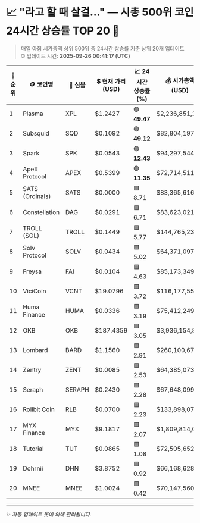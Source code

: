 
# 📈 "라고 할 때 살걸..." — 시총 500위 코인 24시간 상승률 TOP 20 🚀

> 매일 아침 시가총액 상위 500위 중 24시간 상승률 기준 상위 20개 업데이트  
> ⏰ 업데이트 시간: **2025-09-26 00:41:17 (UTC)**

| 🔢 순위 | 🪙 코인명 | 🔣 심볼 | 💲 현재 가격 (USD) | 📈 24시간 상승률 (%) | 💰 시가총액 (USD) | 🔄 24시간 거래량 (USD) | 🔢 유통 공급량 |
|--------|----------|--------|-------------------|--------------------|--------------------|-----------------------|-------------------|
| 1 | Plasma | XPL | $1.2427 | 🟢 **49.47** | $2,236,851,124 | $4,988,966,971 | 1,800,000,000 |
| 2 | Subsquid | SQD | $0.1092 | 🟢 **49.12** | $82,804,197 | $48,123,048 | 758,067,505 |
| 3 | Spark | SPK | $0.0543 | 🟢 **12.43** | $94,297,544 | $316,002,873 | 1,736,590,240 |
| 4 | ApeX Protocol | APEX | $0.5399 | 🟢 **11.35** | $72,714,511 | $81,568,105 | 134,673,160 |
| 5 | SATS (Ordinals) | SATS | $0.0000 | 🟩 8.71 | $83,365,616 | $115,977,907 | 2,100,000,000,000,000 |
| 6 | Constellation | DAG | $0.0291 | 🟩 6.71 | $83,623,021 | $2,079,265 | 2,873,448,318 |
| 7 | TROLL (SOL) | TROLL | $0.1449 | 🟩 5.77 | $144,765,233 | $24,836,373 | 998,943,921 |
| 8 | Solv Protocol | SOLV | $0.0434 | 🟩 5.02 | $64,371,097 | $27,130,949 | 1,482,600,000 |
| 9 | Freysa | FAI | $0.0104 | 🟩 4.63 | $85,173,349 | $2,457,741 | 8,189,700,000 |
| 10 | ViciCoin | VCNT | $19.0796 | 🟩 3.72 | $116,177,554 | $235,339 | 6,089,112 |
| 11 | Huma Finance | HUMA | $0.0336 | 🟩 3.19 | $75,412,249 | $90,506,071 | 2,243,333,333 |
| 12 | OKB | OKB | $187.4359 | 🟩 3.05 | $3,936,154,826 | $251,273,853 | 21,000,000 |
| 13 | Lombard | BARD | $1.1560 | 🟩 2.91 | $260,100,676 | $330,310,082 | 225,000,000 |
| 14 | Zentry | ZENT | $0.0085 | 🟩 2.53 | $64,385,073 | $23,366,736 | 7,584,612,052 |
| 15 | Seraph | SERAPH | $0.2430 | 🟩 2.28 | $67,648,099 | $14,421,900 | 278,426,910 |
| 16 | Rollbit Coin | RLB | $0.0700 | 🟩 2.23 | $133,898,076 | $476,157 | 1,912,371,147 |
| 17 | MYX Finance | MYX | $9.1817 | 🟩 2.07 | $1,809,814,097 | $188,187,362 | 197,111,680 |
| 18 | Tutorial | TUT | $0.0865 | 🟩 1.08 | $72,505,652 | $109,736,765 | 837,768,504 |
| 19 | Dohrnii | DHN | $3.8752 | 🟩 0.92 | $66,168,628 | $566,045 | 17,075,042 |
| 20 | MNEE | MNEE | $1.0024 | 🟩 0.42 | $70,147,560 | $84,848 | 69,979,290 |

---

✨ *자동 업데이트 봇에 의해 관리됩니다.*

